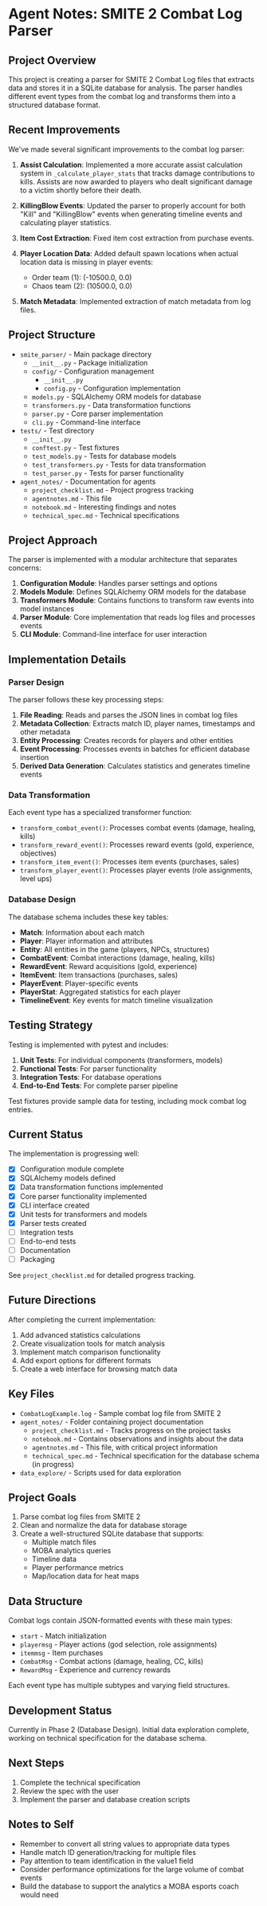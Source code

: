 # Agent Notes: SMITE 2 Combat Log Parser

## Project Overview

This project is creating a parser for SMITE 2 Combat Log files that extracts data and stores it in a SQLite database for analysis. The parser handles different event types from the combat log and transforms them into a structured database format.

## Recent Improvements

We've made several significant improvements to the combat log parser:

1. **Assist Calculation**: Implemented a more accurate assist calculation system in `_calculate_player_stats` that tracks damage contributions to kills. Assists are now awarded to players who dealt significant damage to a victim shortly before their death.

2. **KillingBlow Events**: Updated the parser to properly account for both "Kill" and "KillingBlow" events when generating timeline events and calculating player statistics.

3. **Item Cost Extraction**: Fixed item cost extraction from purchase events.

4. **Player Location Data**: Added default spawn locations when actual location data is missing in player events:
   - Order team (1): (-10500.0, 0.0)
   - Chaos team (2): (10500.0, 0.0)

5. **Match Metadata**: Implemented extraction of match metadata from log files.

## Project Structure

- `smite_parser/` - Main package directory
  - `__init__.py` - Package initialization
  - `config/` - Configuration management
    - `__init__.py`
    - `config.py` - Configuration implementation
  - `models.py` - SQLAlchemy ORM models for database
  - `transformers.py` - Data transformation functions
  - `parser.py` - Core parser implementation
  - `cli.py` - Command-line interface
- `tests/` - Test directory
  - `__init__.py`
  - `conftest.py` - Test fixtures
  - `test_models.py` - Tests for database models
  - `test_transformers.py` - Tests for data transformation
  - `test_parser.py` - Tests for parser functionality
- `agent_notes/` - Documentation for agents
  - `project_checklist.md` - Project progress tracking
  - `agentnotes.md` - This file
  - `notebook.md` - Interesting findings and notes
  - `technical_spec.md` - Technical specifications

## Project Approach

The parser is implemented with a modular architecture that separates concerns:

1. **Configuration Module**: Handles parser settings and options
2. **Models Module**: Defines SQLAlchemy ORM models for the database
3. **Transformers Module**: Contains functions to transform raw events into model instances
4. **Parser Module**: Core implementation that reads log files and processes events
5. **CLI Module**: Command-line interface for user interaction

## Implementation Details

### Parser Design

The parser follows these key processing steps:

1. **File Reading**: Reads and parses the JSON lines in combat log files
2. **Metadata Collection**: Extracts match ID, player names, timestamps and other metadata
3. **Entity Processing**: Creates records for players and other entities
4. **Event Processing**: Processes events in batches for efficient database insertion
5. **Derived Data Generation**: Calculates statistics and generates timeline events

### Data Transformation

Each event type has a specialized transformer function:

- `transform_combat_event()`: Processes combat events (damage, healing, kills)
- `transform_reward_event()`: Processes reward events (gold, experience, objectives)
- `transform_item_event()`: Processes item events (purchases, sales)
- `transform_player_event()`: Processes player events (role assignments, level ups)

### Database Design

The database schema includes these key tables:

- **Match**: Information about each match
- **Player**: Player information and attributes
- **Entity**: All entities in the game (players, NPCs, structures)
- **CombatEvent**: Combat interactions (damage, healing, kills)
- **RewardEvent**: Reward acquisitions (gold, experience)
- **ItemEvent**: Item transactions (purchases, sales)
- **PlayerEvent**: Player-specific events
- **PlayerStat**: Aggregated statistics for each player
- **TimelineEvent**: Key events for match timeline visualization

## Testing Strategy

Testing is implemented with pytest and includes:

1. **Unit Tests**: For individual components (transformers, models)
2. **Functional Tests**: For parser functionality
3. **Integration Tests**: For database operations
4. **End-to-End Tests**: For complete parser pipeline

Test fixtures provide sample data for testing, including mock combat log entries.

## Current Status

The implementation is progressing well:

- [x] Configuration module complete
- [x] SQLAlchemy models defined
- [x] Data transformation functions implemented
- [x] Core parser functionality implemented
- [x] CLI interface created
- [x] Unit tests for transformers and models
- [x] Parser tests created
- [ ] Integration tests
- [ ] End-to-end tests
- [ ] Documentation
- [ ] Packaging

See `project_checklist.md` for detailed progress tracking.

## Future Directions

After completing the current implementation:

1. Add advanced statistics calculations
2. Create visualization tools for match analysis
3. Implement match comparison functionality
4. Add export options for different formats
5. Create a web interface for browsing match data

## Key Files
- `CombatLogExample.log` - Sample combat log file from SMITE 2
- `agent_notes/` - Folder containing project documentation
  - `project_checklist.md` - Tracks progress on the project tasks
  - `notebook.md` - Contains observations and insights about the data
  - `agentnotes.md` - This file, with critical project information
  - `technical_spec.md` - Technical specification for the database schema (in progress)
- `data_explore/` - Scripts used for data exploration

## Project Goals
1. Parse combat log files from SMITE 2
2. Clean and normalize the data for database storage
3. Create a well-structured SQLite database that supports:
   - Multiple match files
   - MOBA analytics queries
   - Timeline data
   - Player performance metrics
   - Map/location data for heat maps

## Data Structure
Combat logs contain JSON-formatted events with these main types:
- `start` - Match initialization
- `playermsg` - Player actions (god selection, role assignments)
- `itemmsg` - Item purchases
- `CombatMsg` - Combat actions (damage, healing, CC, kills)
- `RewardMsg` - Experience and currency rewards

Each event type has multiple subtypes and varying field structures.

## Development Status
Currently in Phase 2 (Database Design). Initial data exploration complete, working on technical specification for the database schema.

## Next Steps
1. Complete the technical specification
2. Review the spec with the user
3. Implement the parser and database creation scripts

## Notes to Self
- Remember to convert all string values to appropriate data types
- Handle match ID generation/tracking for multiple files
- Pay attention to team identification in the value1 field
- Consider performance optimizations for the large volume of combat events
- Build the database to support the analytics a MOBA esports coach would need 
